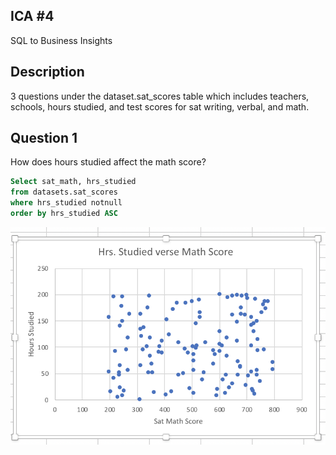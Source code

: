 ## ICA #4
SQL to Business Insights

## Description
3 questions under the dataset.sat_scores table which includes teachers, schools, hours studied, and test scores for sat writing, verbal, and math. 

## Question 1
How does hours studied affect the math score? 

```sql
Select sat_math, hrs_studied
from datasets.sat_scores
where hrs_studied notnull 
order by hrs_studied ASC 
```
![ICA-4](Visualizations/Graph1.png)
